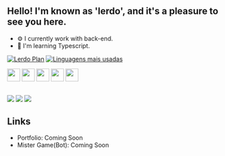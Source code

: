 ## Hello! I'm known as 'lerdo', and it's a pleasure to see you here. 
- ⚙️ I currently work with back-end.
- 📖 I'm learning Typescript.

[![Lerdo Plan](https://github-readme-stats.vercel.app/api?username=lerdo01&show_icons=true&theme=dracula)](https://github.com/lerdo01/github-readme-stats) [![Linguagens mais usadas](https://github-readme-stats.vercel.app/api/top-langs/?username=lerdo01&layout=compact&theme=dracula&langs_count=3)](https://github.com/anuraghazra/github-readme-stats)

<div>
  
 <img style="width: 30px; height: 30px;" src="https://cdn.jsdelivr.net/gh/devicons/devicon@latest/icons/javascript/javascript-original.svg" />
          
 <img style="width: 30px; height: 30px;" src="https://cdn.jsdelivr.net/gh/devicons/devicon@latest/icons/typescript/typescript-original.svg" />
 
 <img style="width: 30px; height: 30px;" src="https://cdn.jsdelivr.net/gh/devicons/devicon@latest/icons/react/react-original.svg" />
          
 <img style="width: 30px; height: 30px;" src="https://cdn.jsdelivr.net/gh/devicons/devicon@latest/icons/html5/html5-original.svg" />
        
 <img style="width: 30px; height: 30px;" src="https://cdn.jsdelivr.net/gh/devicons/devicon@latest/icons/css3/css3-original.svg" />
          
</div>

##

<div>

<a href="https://www.instagram.com/_santosnw7/" target="_blank"><img src="https://img.shields.io/badge/Instagram-E4405F?style=for-the-badge&logo=instagram&logoColor=white" target="_blank"/></a>
<a href="https://youtube.com/@lerdo01" target="_blank"><img src="https://img.shields.io/badge/YouTube-FF0000?style=for-the-badge&logo=youtube&logoColor=white" target="_blank" /></a>
<a href="https://discordapp.com/users/699984529829658634" target="_blank"><img src="https://dcbadge.limes.pink/api/shield/699984529829658634?compact=true" target="_blank" /></a>
</div>

## Links

- Portfolio: Coming Soon
- Mister Game(Bot): Coming Soon
